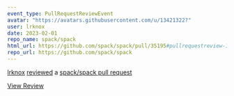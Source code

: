 ```yaml
---
event_type: PullRequestReviewEvent
avatar: "https://avatars.githubusercontent.com/u/13421322?"
user: lrknox
date: 2023-02-01
repo_name: spack/spack
html_url: https://github.com/spack/spack/pull/35195#pullrequestreview-1279429336
repo_url: https://github.com/spack/spack
---
```


<a href='https://github.com/lrknox' target='_blank'>lrknox</a> <a href='https://github.com/spack/spack/pull/35195#pullrequestreview-1279429336' target='_blank'>reviewed</a> a <a href='https://github.com/spack/spack/pull/35195' target='_blank'>spack/spack pull request</a>

<small></small>

<a href='https://github.com/spack/spack/pull/35195#pullrequestreview-1279429336' target='_blank'>View Review</a>